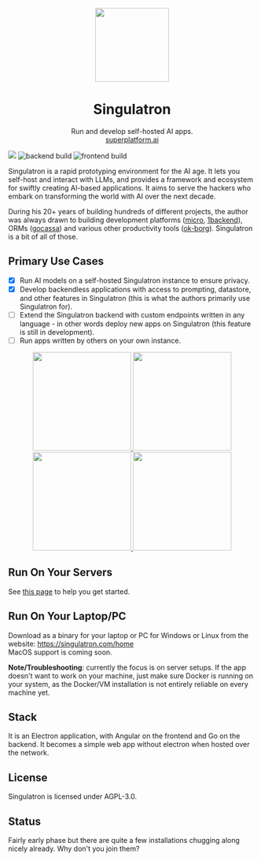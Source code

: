 <p align="center">
  <img width="150px" src="https://singulatron.com/assets/logo-lighter.svg" />
  <div align="center">
    <span>
      <h1>Singulatron</h1>
    </span>
    <div>Run and develop self-hosted AI apps.</div>
    <div>
      <a href="https://superplatform.ai">superplatform.ai</a> 
    </div>
  </div>
</p>

[![](https://dcbadge.limes.pink/api/server/https://discord.gg/eRXyzeXEvM)](https://discord.gg/eRXyzeXEvM)
![backend build](https://github.com/singulatron/singulatron/actions/workflows/backend-build-github.yaml/badge.svg)
![frontend build](https://github.com/singulatron/singulatron/actions/workflows/frontend-container-build-github.yaml/badge.svg)

Singulatron is a rapid prototyping environment for the AI age. It lets you self-host and interact with LLMs, and provides a framework and ecosystem for swiftly creating AI-based applications. It aims to serve the hackers who embark on transforming the world with AI over the next decade.

During his 20+ years of building hundreds of different projects, the author was always drawn to building development platforms ([micro](https://github.com/micro/micro), [1backend](https://github.com/1backend/1backend)), ORMs ([gocassa](https://github.com/gocassa/gocassa)) and various other productivity tools ([ok-borg](https://github.com/ok-borg/borg)).
Singulatron is a bit of all of those.

## Primary Use Cases

- [x] Run AI models on a self-hosted Singulatron instance to ensure privacy.
- [x] Develop backendless applications with access to prompting, datastore, and other features in Singulatron (this is what the authors primarily use Singulatron for).
- [ ] Extend the Singulatron backend with custom endpoints written in any language - in other words deploy new apps on Singulatron (this feature is still in development).
- [ ] Run apps written by others on your own instance.

<p align="center">
  <a href="https://singulatron.com/assets/chat.png?refresh=3" target="_blank">
    <img width="200px" src="https://singulatron.com/assets/thumbnail/chat.png?refresh=3" />
  </a>
  <a href="https://singulatron.com/assets/model-explorer.png?refresh=3" target="_blank">
    <img width="200px" src="https://singulatron.com/assets/thumbnail/model-explorer.png?refresh=3" />
  </a>
  <a href="https://singulatron.com/assets/permissions.png?refresh=3" target="_blank">
    <img width="200px" src="https://singulatron.com/assets/thumbnail/permissions.png?refresh=3" />
  </a>
  <a href="https://singulatron.com/assets/api.png?refresh=3" target="_blank">
    <img width="200px" src="https://singulatron.com/assets/thumbnail/api.png?refresh=3" />
  </a>
</p>

## Run On Your Servers

See [this page](https://superplatform.ai/docs/category/start) to help you get started.

## Run On Your Laptop/PC

Download as a binary for your laptop or PC for Windows or Linux from the website: https://singulatron.com/home  
MacOS support is coming soon.

**Note/Troubleshooting**: currently the focus is on server setups. If the app doesn't want to work on your machine, just make sure Docker is running on your system, as the Docker/VM installation is not entirely reliable on every machine yet.

## Stack

It is an Electron application, with Angular on the frontend and Go on the backend. It becomes a simple web app without electron when hosted over the network.

## License

Singulatron is licensed under AGPL-3.0.

## Status

Fairly early phase but there are quite a few installations chugging along nicely already. Why don't you join them?
